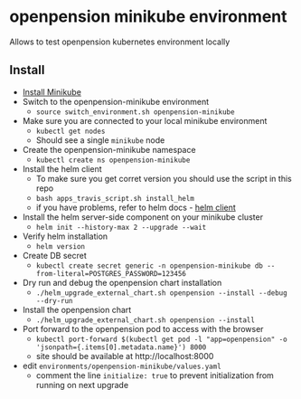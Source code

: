 # openpension minikube environment

Allows to test openpension kubernetes environment locally

## Install

* [Install Minikube](https://kubernetes.io/docs/tasks/tools/install-minikube/)
* Switch to the openpension-minikube environment
  * `source switch_environment.sh openpension-minikube`
* Make sure you are connected to your local minikube environment
  * `kubectl get nodes`
  * Should see a single `minikube` node
* Create the openpension-minikube namespace
  * `kubectl create ns openpension-minikube`
* Install the helm client
  * To make sure you get corret version you should use the script in this repo
  * `bash apps_travis_script.sh install_helm`
  * if you have problems, refer to helm docs - [helm client](https://docs.helm.sh/using_helm/#installing-the-helm-client)
* Install the helm server-side component on your minikube cluster
  * `helm init --history-max 2 --upgrade --wait`
* Verify helm installation
  * `helm version`
* Create DB secret
  * `kubectl create secret generic -n openpension-minikube db --from-literal=POSTGRES_PASSWORD=123456`
* Dry run and debug the openpension chart installation
  * `./helm_upgrade_external_chart.sh openpension --install --debug --dry-run`
* Install the openpension chart
  * `./helm_upgrade_external_chart.sh openpension --install`
* Port forward to the openpension pod to access with the browser
  * `kubectl port-forward $(kubectl get pod -l "app=openpension" -o 'jsonpath={.items[0].metadata.name}') 8000`
  * site should be available at http://localhost:8000
* edit `environments/openpension-minikube/values.yaml`
  * comment the line `initialize: true` to prevent initialization from running on next upgrade
